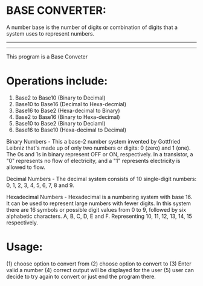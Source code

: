 BASE CONVERTER:
===============
A number base is the number of digits or combination of digits that a system uses to represent numbers.

---------------------
---------------------
This program is a Base Conveter

Operations include:
==================
1. Base2 to Base10 (Binary to Decimal)
2. Base10 to Base16 (Decimal to Hexa-decmial)
3. Base16 to Base2 (Hexa-decimal to Binary)
4. Base2 to Base16 (Binary to Hexa-decimal)
5. Base10 to Base2 (Binary to Deciaml)
6. Base16 to Base10 (Hexa-decimal to Decimal)

Binary Numbers - This a base-2 number system invented by Gottfried Leibniz that's made up of only two numbers or digits: 0 (zero) and 1 (one).
The 0s and 1s in binary represent OFF or ON, respectively. In a transistor, a "0" represents no flow of electricity, and a "1" represents electricity is allowed to flow.

Decimal Numbers - The decimal system consists of 10 single-digit numbers: 0, 1, 2, 3, 4, 5, 6, 7, 8 and 9.

Hexadecimal Numbers - Hexadecimal is a numbering system with base 16. It can be used to represent large numbers with fewer digits. In this system there are 16 symbols or possible digit values from 0 to 9, followed by six alphabetic characters. A, B, C, D, E and F. Representing 10, 11, 12, 13, 14, 15 respectively.

Usage:
==========================
(1) choose option to convert from
(2) choose option to convert to
(3) Enter valid a number
(4) correct output will be displayed for the user
(5) user can decide to try again to convert or just end the program there.